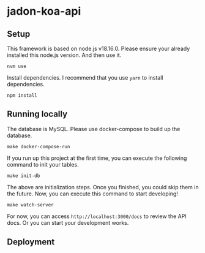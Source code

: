 # jadon-koa-api

## Setup

This framework is based on node.js v18.16.0. Please ensure your already installed this node.js version. And then use it.

```
nvm use
```

Install dependencies. I recommend that you use `yarn` to install dependencies.

```
npm install
```

## Running locally

The database is MySQL. Please use docker-compose to build up the database.

```
make docker-compose-run
```

If you run up this project at the first time, you can execute the following command to init your tables.

```
make init-db
```

The above are initialization steps. Once you finished, you could skip them in the future. Now, you can execute this command to start developing!

```
make watch-server
```

For now, you can access `http://localhost:3000/docs` to review the API docs. Or you can start your development works.

## Deployment
